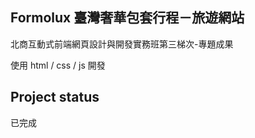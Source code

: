 <h2> Formolux 臺灣奢華包套行程－旅遊網站 </h2> 
北商互動式前端網頁設計與開發實務班第三梯次-專題成果

使用 html / css / js 開發

## Project status
已完成
